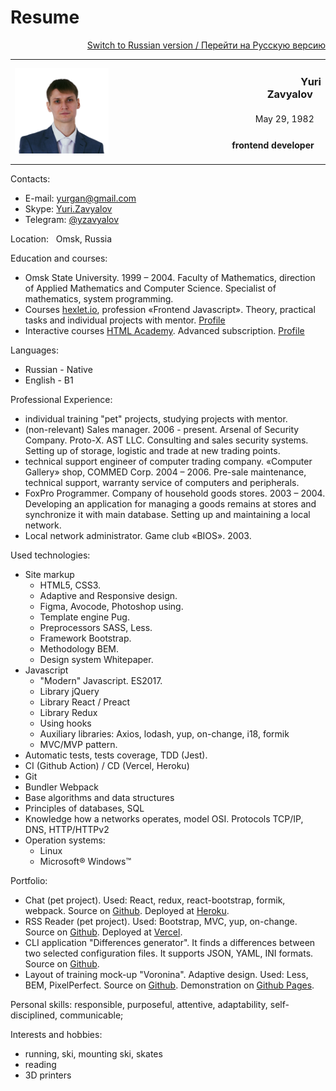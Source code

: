 
# Resume

<p align=right>
  <a href="/README.md">Switch to Russian version / Перейти на Русскую версию</a>
</p>

<table width="100%">
  <col width="25%">
  <col width="25%">
  <col width="50%">
  <tr>
    <td rowspan="3" colspan="2" width="25%">
      <img src="assets/me320-whitebg.png" alt="Photo" width="150">
    </td>
    <td align="right">
      <h3>&nbsp;&nbsp;&nbsp;&nbsp;&nbsp;&nbsp;&nbsp;&nbsp;&nbsp;&nbsp;&nbsp;&nbsp;&nbsp;&nbsp;&nbsp;&nbsp;&nbsp;&nbsp;&nbsp;&nbsp;&nbsp;&nbsp;&nbsp;&nbsp;&nbsp;&nbsp;&nbsp;&nbsp;&nbsp;&nbsp;&nbsp;&nbsp;&nbsp;&nbsp;&nbsp;&nbsp;&nbsp;&nbsp;&nbsp;&nbsp;&nbsp;&nbsp;&nbsp;&nbsp;&nbsp;&nbsp;&nbsp;&nbsp;&nbsp;&nbsp;&nbsp;&nbsp;&nbsp;&nbsp;Yuri Zavyalov&nbsp;&nbsp;&nbsp;</h3>
    </td>
  </tr>
  <tr>
    <td align="right">
      May 29, 1982&nbsp;&nbsp;&nbsp;
    </td>
  </tr>
  <tr>
    <td align="right">
      <h4>frontend developer&nbsp;&nbsp;&nbsp;</h4>
    </td>
  </tr>
</table>

Contacts:
* E-mail: 	[yurgan@gmail.com](mailto:yurgan@gmail.com)
* Skype:			[Yuri.Zavyalov](skype:yuri.zavyalov)
* Telegram: [@yzavyalov](https://telegram.me/yzavyalov)

Location: &nbsp; Omsk, Russia

Education and courses:
* Omsk State University. 1999 – 2004.  Faculty of Mathematics, 
direction of Applied Mathematics and Computer Science. 
Specialist of mathematics, system programming.
* Courses [hexlet.io](https://hexlet.io), profession «Frontend Javascript». Theory, practical tasks and individual projects with mentor. [Profile](https://ru.hexlet.io/u/yzav)
* Interactive courses [HTML Academy](https://htmlacademy.ru). Advanced subscription. [Profile](https://htmlacademy.ru/profile/yz)

Languages:
* Russian - Native
* English - B1 

Professional Experience: 
* individual training "pet" projects, studying projects with mentor.
* (non-relevant) Sales manager. 2006 - present. Arsenal of Security Company. Proto-X. AST LLC. Consulting and sales security systems. Setting up of storage, logistic and trade at new trading points.
* technical support engineer of computer trading company. «Computer Gallery» shop, COMMED Corp. 2004 – 2006. Pre-sale maintenance, technical support, warranty service of computers and peripherals.
* FoxPro Programmer. Company of household goods stores. 2003 – 2004. Developing an application for managing a goods remains at stores and synchronize it with main database. Setting up and maintaining a local network.
* Local network administrator. Game club «BIOS». 2003.

Used technologies:
* Site markup
    * HTML5, CSS3.
    * Adaptive and Responsive design.
    * Figma, Avocode, Photoshop using.
    * Template engine Pug.
    * Preprocessors SASS, Less.
    * Framework Bootstrap.
    * Methodology BEM.
    * Design system Whitepaper.
* Javascript
    * "Modern" Javascript. ES2017.
    * Library jQuery
    * Library React  / Preact
    * Library Redux
    * Using hooks
    * Auxiliary libraries: Axios, lodash, yup, on-change, i18, formik
    * MVC/MVP pattern.
* Automatic tests, tests coverage, TDD (Jest).
* CI (Github Action) / CD (Vercel, Heroku)
* Git
* Bundler Webpack
* Base algorithms and data structures
* Principles of databases, SQL
* Knowledge how a networks operates, model OSI. Protocols TCP/IP, DNS, HTTP/HTTPv2
* Operation systems:
    * Linux
    * Microsoft® Windows™

Portfolio:
* Chat (pet project). Used: React, redux, react-bootstrap, formik, webpack. Source on [Github](https://github.com/u-master/frontend-project-lvl4). Deployed at [Heroku](https://slack-u-master.herokuapp.com/).
* RSS Reader (pet project). Used: Bootstrap, MVC, yup, on-change. Source on [Github](https://github.com/u-master/frontend-project-lvl3). Deployed at [Vercel](https://rss-reader.u-master.now.sh/).
* CLI application "Differences generator". It finds a differences between two selected configuration files. It supports JSON, YAML, INI formats. Source on [Github](https://github.com/u-master/frontend-project-lvl2).
* Layout of training mock-up "Voronina". Adaptive design. Used: Less, BEM, PixelPerfect. Source on [Github](https://github.com/u-master/voronina). Demonstration on [Github Pages](https://u-master.github.io/voronina/).

Personal skills: responsible, purposeful, attentive, adaptability, self-disciplined, communicable;

Interests and hobbies: 
* running, ski, mounting ski, skates
* reading
* 3D printers
